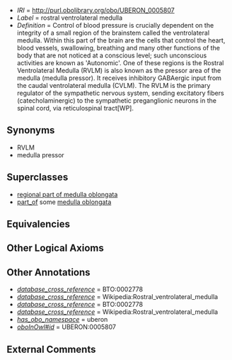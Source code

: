  * *IRI* = http://purl.obolibrary.org/obo/UBERON_0005807
 * *Label* = rostral ventrolateral medulla
 * *Definition* = Control of blood pressure is crucially dependent on the integrity of a small region of the brainstem called the ventrolateral medulla. Within this part of the brain are the cells that control the heart, blood vessels, swallowing, breathing and many other functions of the body that are not noticed at a conscious level; such unconscious activities are known as 'Autonomic'. One of these regions is the Rostral Ventrolateral Medulla (RVLM) is also known as the pressor area of the medulla (medulla pressor). It receives inhibitory GABAergic input from the caudal ventrolateral medulla (CVLM). The RVLM is the primary regulator of the sympathetic nervous system, sending excitatory fibers (catecholaminergic) to the sympathetic preganglionic neurons in the spinal cord, via reticulospinal tract[WP].

## Synonyms

 * RVLM
 * medulla pressor

## Superclasses

 * [regional part of medulla oblongata](../../UBERON/78/UBERON_0002678.md)
 * [part_of](../../BFO/50/BFO_0000050.md) some [medulla oblongata](../../UBERON/96/UBERON_0001896.md)

## Equivalencies


## Other Logical Axioms


## Other Annotations

 * *[database_cross_reference](../../ef/oboInOwl#hasDbXref.md)* = BTO:0002778
 * *[database_cross_reference](../../ef/oboInOwl#hasDbXref.md)* = Wikipedia:Rostral_ventrolateral_medulla
 * *[database_cross_reference](../../ef/oboInOwl#hasDbXref.md)* = BTO:0002778
 * *[database_cross_reference](../../ef/oboInOwl#hasDbXref.md)* = Wikipedia:Rostral_ventrolateral_medulla
 * *[has_obo_namespace](../../ce/oboInOwl#hasOBONamespace.md)* = uberon
 * *[oboInOwl#id](../../id/oboInOwl#id.md)* = UBERON:0005807

## External Comments

